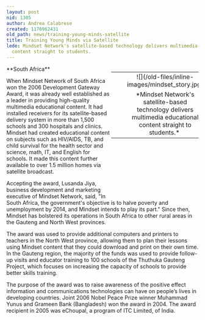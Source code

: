 ```yaml
---
layout: post
nid: 1305
author: Andrea Calabrese
created: 1176962431
old_path: news/training-young-minds-satellite
title: Training Young Minds via Satellite
lede: Mindset Network's satellite-based technology delivers multimedia educational
  content straight to students.
---
```


<table align="right" border="0" style="width:229px;height:312px;"><tbody><tr><td align="center" valign="middle"> </td><td align="center" valign="middle">![](/old-files/inline-images/mindset_story.jpg)</td></tr><tr><td align="center" valign="bottom">    </td><td align="center" valign="bottom">*Mindset Network's satellite-based technology delivers multimedia educational content straight to students.* 

</td></tr></tbody></table>**South Africa**

When Mindset Network of South Africa won the 2006 Development Gateway Award, it was already well established as a leader in providing high-quality multimedia educational content. It had installed receivers for its satellite-based delivery system in more than 1,500 schools and 300 hospitals and clinics. Mindset had created educational content on subjects such as HIV/AIDS, TB, and child survival for the health sector and science, math, IT, and English for schools. It made this content further available to over 1.5 million homes via satellite broadcast.

Accepting the award, Lusanda Jiya, business development and marketing executive of Mindset Network, said, "In South Africa, the government's objective is to halve poverty and unemployment by 2014, and Mindset intends to play its part." Since then, Mindset has bolstered its operations in South Africa to other rural areas in the Gauteng and North West provinces.

The award was used to provide additional computers and printers to teachers in the North West province, allowing them to plan their lessons using Mindset content that they could download and print on their own time. In the Gauteng region, the majority of the funds was used to provide follow-up visits and educator training to 100 schools of the Thuthuka Gauteng Project, which focuses on increasing the capacity of schools to provide better skills training.

The purpose of the award was to raise awareness of the positive effect information and communications technologies can have on people’s lives in developing countries. Joint 2006 Nobel Peace Prize winner Muhammad Yunus and Grameen Bank (Bangladesh) won the award in 2004. The award recipient in 2005 was eChoupal, a program of ITC Limited, of India.
